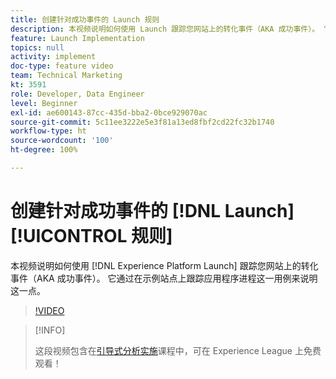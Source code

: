 ```yaml
---
title: 创建针对成功事件的 Launch 规则
description: 本视频说明如何使用 Launch 跟踪您网站上的转化事件（AKA 成功事件）。 它将通过在示例站点上跟踪应用程序进程这一用例来说明这一点。
feature: Launch Implementation
topics: null
activity: implement
doc-type: feature video
team: Technical Marketing
kt: 3591
role: Developer, Data Engineer
level: Beginner
exl-id: ae600143-87cc-435d-bba2-0bce929070ac
source-git-commit: 5c11ee3222e5e3f81a13ed8fbf2cd22fc32b1740
workflow-type: ht
source-wordcount: '100'
ht-degree: 100%

---
```


# 创建针对成功事件的 [!DNL Launch] [!UICONTROL 规则]

本视频说明如何使用 [!DNL Experience Platform Launch] 跟踪您网站上的转化事件（AKA 成功事件）。 它通过在示例站点上跟踪应用程序进程这一用例来说明这一点。

>[!VIDEO](https://video.tv.adobe.com/v/28778/?quality=12)

>[!INFO]
>
> 这段视频包含在[引导式分析实施](https://experienceleague.adobe.com/?recommended=Analytics-D-1-2019.1)课程中，可在 Experience League 上免费观看！